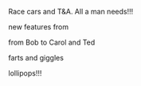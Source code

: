 
Race cars and T&A. All a man needs!!!

new features from

from Bob to Carol and Ted

farts and giggles

lollipops!!!
